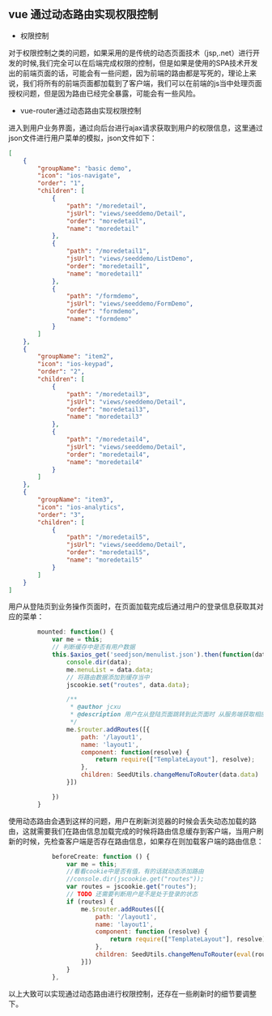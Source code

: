 ## vue 通过动态路由实现权限控制

- 权限控制

对于权限控制之类的问题，如果采用的是传统的动态页面技术（jsp,.net）进行开发的时候,我们完全可以在后端完成权限的控制，但是如果是使用的SPA技术开发出的前端页面的话，可能会有一些问题，因为前端的路由都是写死的，理论上来说，我们将所有的前端页面都加载到了客户端，我们可以在前端的js当中处理页面授权问题，但是因为路由已经完全暴露，可能会有一些风险。

- vue-router通过动态路由实现权限控制

进入到用户业务界面，通过向后台进行ajax请求获取到用户的权限信息，这里通过json文件进行用户菜单的模拟，json文件如下：

````json
[
    {
        "groupName": "basic demo",
        "icon": "ios-navigate",
        "order": "1",
        "children": [
            {
                "path": "/moredetail",                 
                "jsUrl": "views/seeddemo/Detail",     
                "order": "moredetail",
                "name": "moredetail"
            },
            {
                "path": "/moredetail1",                
                "jsUrl": "views/seeddemo/ListDemo",      
                "order": "moredetail1",
                "name": "moredetail1"
            },
            {
                "path": "/formdemo",                
                "jsUrl": "views/seeddemo/FormDemo",      
                "order": "formdemo",
                "name": "formdemo"
            }
        ]
    },
    {
        "groupName": "item2",
        "icon": "ios-keypad",
        "order": "2",
        "children": [
            {
                "path": "/moredetail3",                 
                "jsUrl": "views/seeddemo/Detail",      
                "order": "moredetail3",
                "name": "moredetail3"
            },
            {
                "path": "/moredetail4",                 
                "jsUrl": "views/seeddemo/Detail",      
                "order": "moredetail4",
                "name": "moredetail4"
            }
        ]
    },
    {
        "groupName": "item3",
        "icon": "ios-analytics",
        "order": "3",
        "children": [
            {
                "path": "/moredetail5",                
                "jsUrl": "views/seeddemo/Detail",      
                "order": "moredetail5",
                "name": "moredetail5"
            }
        ]
    }
]
````

用户从登陆页到业务操作页面时，在页面加载完成后通过用户的登录信息获取其对应的菜单：

````javascript
		mounted: function() {
			var me = this;
			// 判断缓存中是否有用户数据
			this.$axios_get('seedjson/menulist.json').then(function(data){
				console.dir(data);
				me.menuList = data.data;
				// 将路由数据添加到缓存当中
				jscookie.set("routes", data.data);

			    /**
				 * @author jcxu
				 * @description 用户在从登陆页面跳转到此页面时 从服务端获取相应的菜单信息，并动态的加载，需要注意的是，如果用户进行了全局刷新，那么久需要从服务端重新获取相应的菜单信息 
				 */
				me.$router.addRoutes([{
					path: '/layout1',
					name: 'layout1',
					component: function(resolve) {
						return require(["TemplateLayout"], resolve);
					},
					children: SeedUtils.changeMenuToRouter(data.data)
				}])

			})
		}
````

使用动态路由会遇到这样的问题，用户在刷新浏览器的时候会丢失动态加载的路由，这就需要我们在路由信息加载完成的时候将路由信息缓存到客户端，当用户刷新的时候，先检查客户端是否存在路由信息，如果存在则加载客户端的路由信息：

````javascript
            beforeCreate: function () {
                var me = this;
                //看看cookie中是否有值，有的话就动态添加路由
                //console.dir(jscookie.get("routes"));
                var routes = jscookie.get("routes");
                // TODO 还需要判断用户是不是处于登录的状态
                if (routes) {
                    me.$router.addRoutes([{
                        path: '/layout1',
                        name: 'layout1',
                        component: function (resolve) {
                            return require(["TemplateLayout"], resolve);
                        },
                        children: SeedUtils.changeMenuToRouter(eval(routes))
                    }])
                }
            },
````

以上大致可以实现通过动态路由进行权限控制，还存在一些刷新时的细节要调整下。
